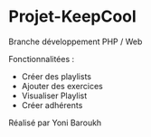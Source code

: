 ﻿# Projet-KeepCool

Branche développement PHP / Web

Fonctionnalitées :

- Créer des playlists
- Ajouter des exercices
- Visualiser Playlist
- Créer adhérents

Réalisé par Yoni Baroukh

